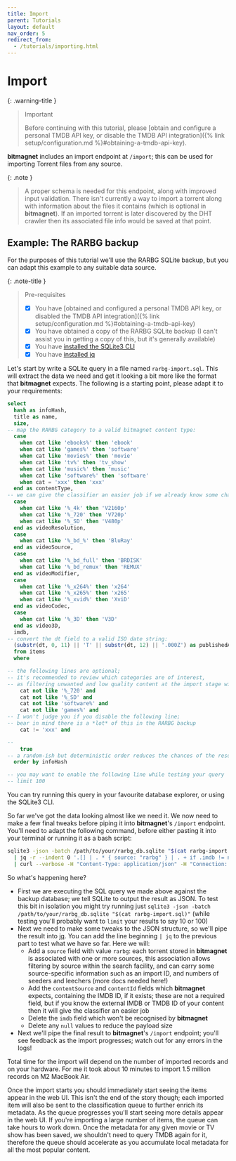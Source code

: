 ```yaml
---
title: Import
parent: Tutorials
layout: default
nav_order: 5
redirect_from:
  - /tutorials/importing.html
---
```


# Import

{: .warning-title }

> Important
>
> Before continuing with this tutorial, please [obtain and configure a personal TMDB API key, or disable the TMDB API integration]({% link setup/configuration.md %}#obtaining-a-tmdb-api-key).

**bitmagnet** includes an import endpoint at `/import`; this can be used for importing Torrent files from any source.

{: .note }

> A proper schema is needed for this endpoint, along with improved input validation. There isn't currently a way to import a torrent along with information about the files it contains (which is optional in **bitmagnet**). If an imported torrent is later discovered by the DHT crawler then its associated file info would be saved at that point.

## Example: The RARBG backup

For the purposes of this tutorial we'll use the RARBG SQLite backup, but you can adapt this example to any suitable data source.

{: .note-title }

> Pre-requisites
>
> - [x] You have [obtained and configured a personal TMDB API key, or disabled the TMDB API integration]({% link setup/configuration.md %}#obtaining-a-tmdb-api-key)
> - [x] You have obtained a copy of the RARBG SQLite backup (I can't assist you in getting a copy of this, but it's generally available)
> - [x] You have [installed the SQLite3 CLI](https://www.tutorialspoint.com/sqlite/sqlite_installation.htm)
> - [x] You have [installed jq](https://jqlang.github.io/jq/download/)

Let's start by write a SQLite query in a file named `rarbg-import.sql`. This will extract the data we need and get it looking a bit more like the format that **bitmagnet** expects. The following is a starting point, please adapt it to your requirements:

```sql
select
  hash as infoHash,
  title as name,
  size,
-- map the RARBG category to a valid bitmagnet content type:
  case
    when cat like 'ebooks%' then 'ebook'
    when cat like 'games%' then 'software'
    when cat like 'movies%' then 'movie'
    when cat like 'tv%' then 'tv_show'
    when cat like 'music%' then 'music'
    when cat like 'software%' then 'software'
    when cat = 'xxx' then 'xxx'
  end as contentType,
-- we can give the classifier an easier job if we already know some characteristics of the content:
  case
    when cat like '%_4k' then 'V2160p'
    when cat like '%_720' then 'V720p'
    when cat like '%_SD' then 'V480p'
  end as videoResolution,
  case
    when cat like '%_bd_%' then 'BluRay'
  end as videoSource,
  case
    when cat like '%_bd_full' then 'BRDISK'
    when cat like '%_bd_remux' then 'REMUX'
  end as videoModifier,
  case
    when cat like '%_x264%' then 'x264'
    when cat like '%_x265%' then 'x265'
    when cat like '%_xvid%' then 'XviD'
  end as videoCodec,
  case
    when cat like '%_3D' then 'V3D'
  end as video3D,
  imdb,
-- convert the dt field to a valid ISO date string:
  (substr(dt, 0, 11) || 'T' || substr(dt, 12) || '.000Z') as publishedAt
  from items
  where

-- the following lines are optional;
-- it's recommended to review which categories are of interest,
-- as filtering unwanted and low quality content at the import stage will improve the app experience
    cat not like '%_720' and
    cat not like '%_SD' and
    cat not like 'software%' and
    cat not like 'games%' and
-- I won't judge you if you disable the following line;
-- bear in mind there is a *lot* of this in the RARBG backup
    cat != 'xxx' and

--
    true
-- a random-ish but deterministic order reduces the chances of the resolver duplicating its work:
  order by infoHash

-- you may want to enable the following line while testing your query
-- limit 100
```

You can try running this query in your favourite database explorer, or using the SQLite3 CLI.

So far we've got the data looking almost like we need it. We now need to make a few final tweaks before piping it into **bitmagnet**'s `/import` endpoint. You'll need to adapt the following command, before either pasting it into your terminal or running it as a bash script:

```sh
sqlite3 -json -batch /path/to/your/rarbg_db.sqlite "$(cat rarbg-import.sql)" \
  | jq -r --indent 0 '.[] | . * { source: "rarbg" } | . + if .imdb != null then { contentSource: "imdb", contentId: .imdb } else {} end | del(.imdb) | del(..|nulls)' \
  | curl --verbose -H "Content-Type: application/json" -H "Connection: close" --data-binary @- http://localhost:3333/import
```

So what's happening here?

- First we are executing the SQL query we made above against the backup database; we tell SQLite to output the result as JSON. To test this bit in isolation you might try running just `sqlite3 -json -batch /path/to/your/rarbg_db.sqlite "$(cat rarbg-import.sql)"` (while testing you'll probably want to `limit` your results to say 10 or 100)
- Next we need to make some tweaks to the JSON structure, so we'll pipe the result into [jq](https://jqlang.github.io/jq/). You can add the line beginning `| jq` to the previous part to test what we have so far. Here we will:
  - Add a `source` field with value `rarbg`: each torrent stored in **bitmagnet** is associated with one or more sources, this association allows filtering by source within the search facility, and can carry some source-specific information such as an import ID, and numbers of seeders and leechers (more docs needed here!)
  - Add the `contentSource` and `contentId` fields which **bitmagnet** expects, containing the IMDB ID, if it exists; these are not a required field, but if you know the external IMDB or TMDB ID of your content then it will give the classifier an easier job
  - Delete the `imdb` field which won't be recognised by **bitmagnet**
  - Delete any `null` values to reduce the payload size
- Next we'll pipe the final result to **bitmagnet**'s `/import` endpoint; you'll see feedback as the import progresses; watch out for any errors in the logs!

Total time for the import will depend on the number of imported records and on your hardware. For me it took about 10 minutes to import 1.5 million records on M2 MacBook Air.

Once the import starts you should immediately start seeing the items appear in the web UI. This isn't the end of the story though; each imported item will also be sent to the classification queue to further enrich its metadata. As the queue progresses you'll start seeing more details appear in the web UI. If you're importing a large number of items, the queue can take hours to work down. Once the metadata for any given movie or TV show has been saved, we shouldn't need to query TMDB again for it, therefore the queue should accelerate as you accumulate local metadata for all the most popular content.
